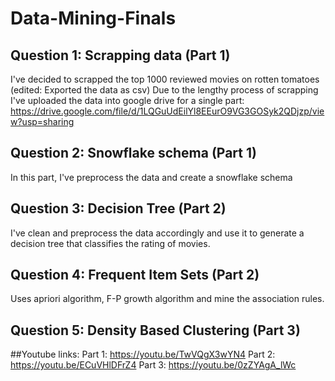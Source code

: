 # Data-Mining-Finals

## Question 1: Scrapping data (Part 1)
I've decided to scrapped the top 1000 reviewed movies on rotten tomatoes
(edited: Exported the data as csv)
Due to the lengthy process of scrapping I've uploaded the data into google drive for a single part: https://drive.google.com/file/d/1LQGuUdEilYl8EEurO9VG3GOSyk2QDjzp/view?usp=sharing

## Question 2: Snowflake schema (Part 1)
In this part, I've preprocess the data and create a snowflake schema

## Question 3: Decision Tree (Part 2)
I've clean and preprocess the data accordingly and use it to generate a decision tree that classifies the rating of movies.

## Question 4: Frequent Item Sets (Part 2)
Uses apriori algorithm, F-P growth algorithm and mine the association rules.

## Question 5:  Density Based Clustering (Part 3)

##Youtube links:
Part 1: https://youtu.be/TwVQgX3wYN4
Part 2: https://youtu.be/ECuVHlDFrZ4
Part 3: https://youtu.be/0zZYAgA_lWc

